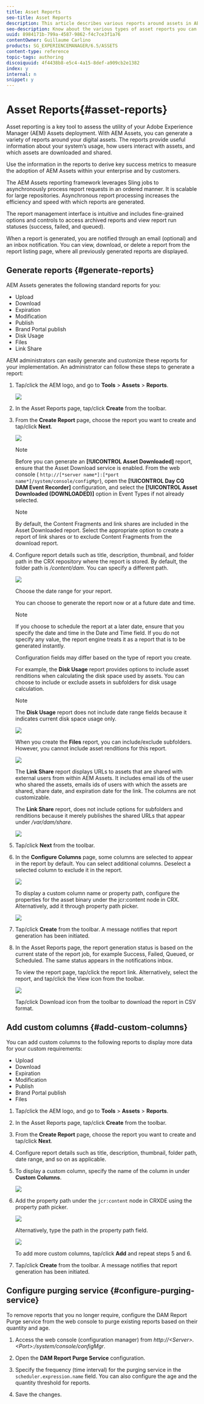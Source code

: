 ```yaml
---
title: Asset Reports
seo-title: Asset Reports
description: This article describes various reports around assets in AEM Assets and how to generate reports.
seo-description: Know about the various types of asset reports you can generate in AEM Assets. Learn how to generate and customize each report.
uuid: 8984171b-799a-4587-9862-f4c7ce3f1a76
contentOwner: Guillaume Carlino
products: SG_EXPERIENCEMANAGER/6.5/ASSETS
content-type: reference
topic-tags: authoring
discoiquuid: 4f4438b8-e5c4-4a15-8def-a909cb2e1382
index: y
internal: n
snippet: y
---
```


# Asset Reports{#asset-reports}

Asset reporting is a key tool to assess the utility of your Adobe Experience Manager (AEM) Assets deployment. With AEM Assets, you can generate a variety of reports around your digital assets. The reports provide useful information about your system’s usage, how users interact with assets, and which assets are downloaded and shared.

Use the information in the reports to derive key success metrics to measure the adoption of AEM Assets within your enterprise and by customers.

The AEM Assets reporting framework leverages Sling jobs to asynchronously process report requests in an ordered manner. It is scalable for large repositories. Asynchronous report processing increases the efficiency and speed with which reports are generated.

The report management interface is intuitive and includes fine-grained options and controls to access archived reports and view report run statuses (success, failed, and queued).

When a report is generated, you are notified through an email (optional) and an inbox notification. You can view, download, or delete a report from the report listing page, where all previously generated reports are displayed.

## Generate reports {#generate-reports}

AEM Assets generates the following standard reports for you:

* Upload
* Download
* Expiration
* Modification
* Publish
* Brand Portal publish
* Disk Usage
* Files
* Link Share

AEM administrators can easily generate and customize these reports for your implementation. An administrator can follow these steps to generate a report:

1. Tap/click the AEM logo, and go to **Tools** &gt; **Assets** &gt; **Reports**.

   ![](assets/navigation.png)

1. In the Asset Reports page, tap/click **Create** from the toolbar.
1. From the **Create Report** page, choose the report you want to create and tap/click **Next**.

   ![](assets/choose_report.png)

   >[!NOTE]
   >
   >Before you can generate an **[!UICONTROL Asset Downloaded]** report, ensure that the Asset Download service is enabled. From the web console ( `http://[*server name*]:[*port name*]/system/console/configMgr`), open the **[!UICONTROL Day CQ DAM Event Recorder]** configuration, and select the **[!UICONTROL Asset Downloaded (DOWNLOADED)]** option in Event Types if not already selected.

   >[!NOTE]
   >
   >By default, the Content Fragments and link shares are included in the Asset Downloaded report. Select the appropriate option to create a report of link shares or to exclude Content Fragments from the download report.

1. Configure report details such as title, description, thumbnail, and folder path in the CRX repository where the report is stored. By default, the folder path is */content/dam*. You can specify a different path.

   ![](assets/report_configuration.png)

   Choose the date range for your report.

   You can choose to generate the report now or at a future date and time.

   >[!NOTE]
   >
   >If you choose to schedule the report at a later date, ensure that you specify the date and time in the Date and Time field. If you do not specify any value, the report engine treats it as a report that is to be generated instantly.

   Configuration fields may differ based on the type of report you create.

   For example, the **Disk Usage** report provides options to include asset renditions when calculating the disk space used by assets. You can choose to include or exclude assets in subfolders for disk usage calculation.

   >[!NOTE]
   >
   >The **Disk Usage** report does not include date range fields because it indicates current disk space usage only.

   ![](assets/disk_usage_configuration.png)

   When you create the **Files** report, you can include/exclude subfolders. However, you cannot include asset renditions for this report.

   ![](assets/files_report.png)

   The **Link Share** report displays URLs to assets that are shared with external users from within AEM Assets. It includes email ids of the user who shared the assets, emails ids of users with which the assets are shared, share date, and expiration date for the link. The columns are not customizable.

   The **Link Share** report, does not include options for subfolders and renditions because it merely publishes the shared URLs that appear under */var/dam/share*.

   ![](assets/link_share.png)

1. Tap/click **Next** from the toolbar.  

1. In the **Configure Columns** page, some columns are selected to appear in the report by default. You can select additional columns. Deselect a selected column to exclude it in the report.

   ![](assets/configure_columns.png)

   To display a custom column name or property path, configure the properties for the asset binary under the jcr:content node in CRX. Alternatively, add it through property path picker.

   ![](assets/custom_columns.png)

1. Tap/click **Create** from the toolbar. A message notifies that report generation has been initiated.
1. In the Asset Reports page, the report generation status is based on the current state of the report job, for example Success, Failed, Queued, or Scheduled. The same status appears in the notifications inbox.

   To view the report page, tap/click the report link. Alternatively, select the report, and tap/click the View icon from the toolbar.

   ![](assets/report_page.png)

   Tap/click Download icon from the toolbar to download the report in CSV format.

## Add custom columns {#add-custom-columns}

You can add custom columns to the following reports to display more data for your custom requirements:

* Upload
* Download
* Expiration
* Modification
* Publish
* Brand Portal publish
* Files

1. Tap/click the AEM logo, and go to **Tools** &gt; **Assets** &gt; **Reports**.
1. In the Asset Reports page, tap/click **Create** from the toolbar.  

1. From the **Create Report** page, choose the report you want to create and tap/click **Next**.
1. Configure report details such as title, description, thumbnail, folder path, date range, and so on as applicable.  

1. To display a custom column, specify the name of the column in under **Custom Columns**.

   ![](assets/custom_columns-1.png)

1. Add the property path under the `jcr:content` node in CRXDE using the property path picker.

   ![](assets/property_picker.png)

   Alternatively, type the path in the property path field.

   ![](assets/property_path.png)

   To add more custom columns, tap/click **Add** and repeat steps 5 and 6.

1. Tap/click **Create** from the toolbar. A message notifies that report generation has been initiated.

## Configure purging service {#configure-purging-service}

To remove reports that you no longer require, configure the DAM Report Purge service from the web console to purge existing reports based on their quantity and age.

1. Access the web console (configuration manager) from *http://&lt;Server&gt;.&lt;Port&gt;:/system/console/configMgr*.  

1. Open the **DAM Report Purge Service** configuration.  

1. Specify the frequency (time interval) for the purging service in the `scheduler.expression.name` field. You can also configure the age and the quantity threshold for reports.  

1. Save the changes.

